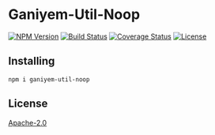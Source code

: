 # Ganiyem-Util-Noop
[![NPM Version](https://img.shields.io/npm/v/ganiyem-util-noop)](https://www.npmjs.com/package/ganiyem-util-noop)
[![Build Status](https://travis-ci.org/yudhatamaaditiyara/Ganiyem-Util-Noop.svg?branch=master)](https://travis-ci.org/yudhatamaaditiyara/Ganiyem-Util-Noop)
[![Coverage Status](https://coveralls.io/repos/github/yudhatamaaditiyara/Ganiyem-Util-Noop/badge.svg?branch=master)](https://coveralls.io/github/yudhatamaaditiyara/Ganiyem-Util-Noop?branch=master)
[![License](https://img.shields.io/npm/l/ganiyem-util-noop)](https://github.com/yudhatamaaditiyara/Ganiyem-Util-Noop/blob/master/LICENSE)

## Installing
```
npm i ganiyem-util-noop
```

## License
[Apache-2.0](https://github.com/yudhatamaaditiyara/Ganiyem-Util-Noop/blob/master/LICENSE)
